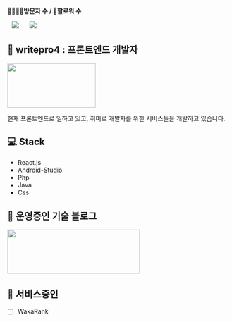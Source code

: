 **👨‍👨‍👧‍👧방문자 수 / 👏팔로워 수** <div style="position:absolute; top: calc(50vh - 112.5px); left: calc(50vw - 150px);">
	    <lottie-player src="./img/paper-airplane.json" background="transparent" style="width: 300px; height: 225px;" speed="1" loop autoplay>
	    </lottie-player>
	</div>
   
<div>
    <img 
        src="https://hits.seeyoufarm.com/api/count/incr/badge.svg?url=https%3A%2F%2Fgithub.com%2Fwritepro4"
        style="height : auto; margin-left : 10px; margin-right : 10px;"/>
    <img 
        src="https://img.shields.io/github/followers/AlpoxDev?label=writepro4%20Followers&style=social"
        style="height : auto; margin-left : 10px; margin-right : 10px;"/>
</div>

## 🌱 writepro4 : 프론트엔드 개발자

<img src="https://user-images.githubusercontent.com/45548926/87241018-bb327100-c459-11ea-9cd5-ca8f36942d4e.gif" width="200" height="100" />

현재 프론트엔드로 일하고 있고, 취미로 개발자를 위한 서비스들을 개발하고 있습니다.

## 💻 Stack

- React.js
- Android-Studio
- Php
- Java
- Css

## 👻 운영중인 기술 블로그

<a href="https://gaebal4.tistory.com/">
<img src="https://user-images.githubusercontent.com/45548926/87373446-aaead500-c5c4-11ea-989c-c51dccf8966f.png" width="300" height="100" />
</a>

## 🎉 서비스중인 

- [ ] WakaRank 
